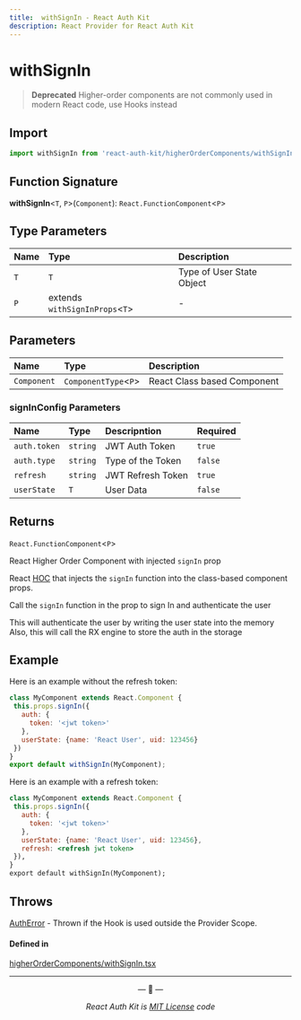 ```yaml
---
title:  withSignIn - React Auth Kit
description: React Provider for React Auth Kit
---
```


# withSignIn

> **Deprecated** Higher-order components are not commonly used in modern React code, use Hooks instead

<div data-ea-publisher="authkitarkadipme" data-ea-type="text" id="ref_withSignIn"></div>

## Import

```js
import withSignIn from 'react-auth-kit/higherOrderComponents/withSignIn';
```

## Function Signature

**withSignIn**<`T`, `P`\>(`Component`): `React.FunctionComponent`<`P`\>


## Type Parameters

| Name | Type | Description |
| :------ | :------ | :------ |
| `T` | `T` | Type of User State Object |
| `P` | extends `withSignInProps`<`T`\> | - |

## Parameters

| Name | Type | Description |
| :------ | :------ | :------ |
| `Component` | `ComponentType`<`P`\> | React Class based Component |

### signInConfig Parameters

| Name | Type | Descripntion | Required |
| :------ | :------ | :-------- | :------ |
| `auth.token` | `string` | JWT Auth Token | `true` |
| `auth.type`  | `string` | Type of the Token | `false` |
| `refresh`    | `string` | JWT Refresh Token | `true`  |
| `userState`  | `T`      | User Data         | `false` |


## Returns

`React.FunctionComponent`<`P`\>

React Higher Order Component with injected `signIn` prop

React [HOC](https://legacy.reactjs.org/docs/higher-order-components.html) that injects
the `signIn` function into the class-based component props.

Call the `signIn` function in the prop
to sign In and authenticate the user

This will authenticate the user by writing the user state into the memory
Also, this will call the RX engine to store the auth in the storage

## Example

Here is an example without the refresh token:
```jsx
class MyComponent extends React.Component {
 this.props.signIn({
   auth: {
     token: '<jwt token>'
   },
   userState: {name: 'React User', uid: 123456}
 })
}
export default withSignIn(MyComponent);
```

Here is an example with a refresh token:
```jsx
class MyComponent extends React.Component {
 this.props.signIn({
   auth: {
     token: '<jwt token>'
   },
   userState: {name: 'React User', uid: 123456},
   refresh: <refresh jwt token>
 }),
}
export default withSignIn(MyComponent);
```

## Throws

[AuthError](./../errors.md#autherror) - Thrown if the Hook is used outside the Provider Scope.


#### Defined in

[higherOrderComponents/withSignIn.tsx](https://github.com/react-auth-kit/react-auth-kit/blob/37dc30d4/packages/react-auth-kit/src/higherOrderComponents/withSignIn.tsx#L74)

---

<p align="center">&mdash; 🔑  &mdash;</p>
<p align="center"><i>React Auth Kit is <a href="https://github.com/react-auth-kit/react-auth-kit/blob/master/LICENSE">MIT License</a> code</i></p>
